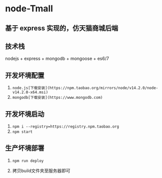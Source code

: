 # node-Tmall

## 基于 express 实现的，仿天猫商城后端

## 技术栈

nodejs + express + mongodb + mongoose + es6/7

## 开发坏境配置

1. `node.js[下载安装](https://npm.taobao.org/mirrors/node/v14.2.0/node-v14.2.0-x64.msi)`
2. `mongodb[下载安装](https://www.mongodb.com)`

## 开发坏境启动

1. `npm i --registry=https://registry.npm.taobao.org`
2. `npm start`

## 生产坏境部署

1. `npm run deploy`

2. 拷贝build文件夹至服务器即可
